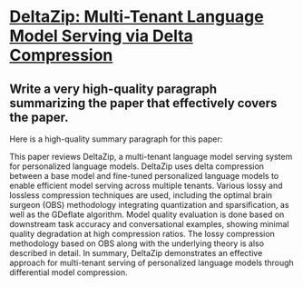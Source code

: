 # [DeltaZip: Multi-Tenant Language Model Serving via Delta Compression](https://arxiv.org/abs/2312.05215)

## Write a very high-quality paragraph summarizing the paper that effectively covers the paper.

 Here is a high-quality summary paragraph for this paper:

This paper reviews DeltaZip, a multi-tenant language model serving system for personalized language models. DeltaZip uses delta compression between a base model and fine-tuned personalized language models to enable efficient model serving across multiple tenants. Various lossy and lossless compression techniques are used, including the optimal brain surgeon (OBS) methodology integrating quantization and sparsification, as well as the GDeflate algorithm. Model quality evaluation is done based on downstream task accuracy and conversational examples, showing minimal quality degradation at high compression ratios. The lossy compression methodology based on OBS along with the underlying theory is also described in detail. In summary, DeltaZip demonstrates an effective approach for multi-tenant serving of personalized language models through differential model compression.
